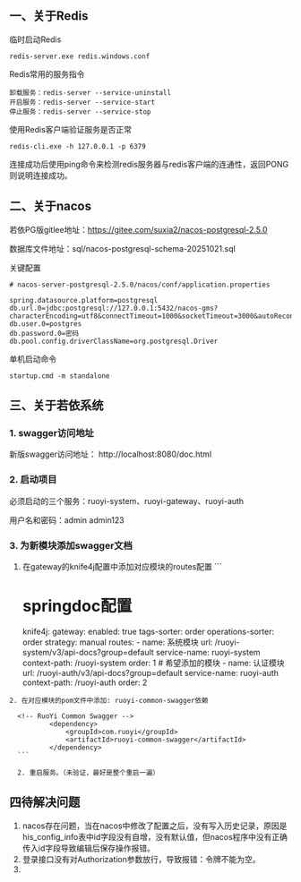 ## 一、关于Redis

临时启动Redis
```angular2html
redis-server.exe redis.windows.conf
```

Redis常用的服务指令
```angular2html
卸载服务：redis-server --service-uninstall
开启服务：redis-server --service-start
停止服务：redis-server --service-stop
```

使用Redis客户端验证服务是否正常
```angular2html
redis-cli.exe -h 127.0.0.1 -p 6379
```
连接成功后使用ping命令来检测redis服务器与redis客户端的连通性，返回PONG则说明连接成功。



## 二、关于nacos

若依PG版gitlee地址：https://gitee.com/suxia2/nacos-postgresql-2.5.0

数据库文件地址：sql/nacos-postgresql-schema-20251021.sql

关键配置

```
# nacos-server-postgresql-2.5.0/nacos/conf/application.properties

spring.datasource.platform=postgresql
db.url.0=jdbc:postgresql://127.0.0.1:5432/nacos-gms?characterEncoding=utf8&connectTimeout=1000&socketTimeout=3000&autoReconnect=true&useUnicode=true&useSSL=false&serverTimezone=UTC
db.user.0=postgres
db.password.0=密码
db.pool.config.driverClassName=org.postgresql.Driver
```



单机启动命令

```
startup.cmd -m standalone
```



## 三、关于若依系统

### 1. swagger访问地址

新版swagger访问地址： http://localhost:8080/doc.html

### 2. 启动项目

必须启动的三个服务：ruoyi-system、ruoyi-gateway、ruoyi-auth

用户名和密码：admin		admin123

### 3. 为新模块添加swagger文档

   1. 在gateway的knife4j配置中添加对应模块的routes配置
	```
      # springdoc配置
      knife4j:
        gateway:
          enabled: true
          tags-sorter: order
          operations-sorter: order
          strategy: manual
          routes:
            - name: 系统模块
              url: /ruoyi-system/v3/api-docs?group=default
              service-name: ruoyi-system
              context-path: /ruoyi-system
              order: 1
            # 希望添加的模块
            - name: 认证模块
              url: /ruoyi-auth/v3/api-docs?group=default
              service-name: ruoyi-auth
              context-path: /ruoyi-auth
              order: 2
   ```
   2. 在对应模块的pom文件中添加: ruoyi-common-swagger依赖

   ```
      <!-- RuoYi Common Swagger -->
              <dependency>
                  <groupId>com.ruoyi</groupId>
                  <artifactId>ruoyi-common-swagger</artifactId>
              </dependency>
      ```
    
      2. 重启服务。（未验证，最好是整个重启一遍）

## 四待解决问题

1. nacos存在问题，当在nacos中修改了配置之后，没有写入历史记录，原因是his_config_info表中id字段没有自增，没有默认值，但nacos程序中没有正确传入id字段导致编辑后保存操作报错。
2. 登录接口没有对Authorization参数放行，导致报错：令牌不能为空。
3. 
